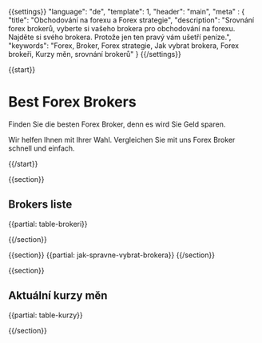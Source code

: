 {{settings}}
  "language": "de",
  "template": 1,
  "header": "main",
  "meta" : {
    "title": "Obchodování na forexu a Forex strategie",
    "description": "Srovnání forex brokerů, vyberte si vašeho brokera pro obchodování na forexu. Najděte si svého brokera. Protože jen ten pravý vám ušetří peníze.",
    "keywords": "Forex, Broker, Forex strategie, Jak vybrat brokera, Forex brokeři, Kurzy měn, srovnání brokerů"
  }
{{/settings}}

{{start}}

# Best Forex Brokers

Finden Sie die besten Forex Broker, denn es wird Sie Geld sparen. 

Wir helfen Ihnen mit Ihrer Wahl. Vergleichen Sie mit uns Forex Broker schnell und einfach.

{{/start}}

{{section}}

## Brokers liste

{{partial: table-brokeri}}

{{/section}}


{{section}}
{{partial: jak-spravne-vybrat-brokera}}
{{/section}}

{{section}}

## Aktuální kurzy měn

{{partial: table-kurzy}}

{{/section}}